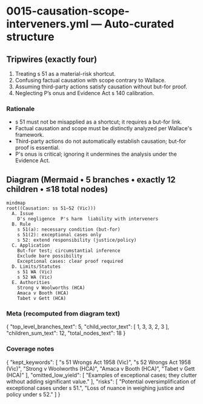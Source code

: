 # 0015-causation-scope-interveners.yml — Auto-curated structure

## Tripwires (exactly four)

1. Treating s 51 as a material-risk shortcut.
2. Confusing factual causation with scope contrary to Wallace.
3. Assuming third-party actions satisfy causation without but-for proof.
4. Neglecting P’s onus and Evidence Act s 140 calibration.

### Rationale
- s 51 must not be misapplied as a shortcut; it requires a but-for link.
- Factual causation and scope must be distinctly analyzed per Wallace's framework.
- Third-party actions do not automatically establish causation; but-for proof is essential.
- P's onus is critical; ignoring it undermines the analysis under the Evidence Act.

## Diagram (Mermaid • 5 branches • exactly 12 children • ≤18 total nodes)

```mermaid
mindmap
root((Causation: ss 51–52 (Vic)))
  A. Issue
    D's negligence  P's harm  liability with interveners
  B. Rule
    s 51(a): necessary condition (but-for)
    s 51(2): exceptional cases only
    s 52: extend responsibility (justice/policy)
  C. Application
    But-for test; circumstantial inference
    Exclude bare possibility
    Exceptional cases: clear proof required
  D. Limits/Statutes
    s 51 WA (Vic)
    s 52 WA (Vic)
  E. Authorities
    Strong v Woolworths (HCA)
    Amaca v Booth (HCA)
    Tabet v Gett (HCA)
```

### Meta (recomputed from diagram text)


{
  "top_level_branches_text": 5,
  "child_vector_text": [
    1,
    3,
    3,
    2,
    3
  ],
  "children_sum_text": 12,
  "total_nodes_text": 18
}

### Coverage notes

{
  "kept_keywords": [
    "s 51 Wrongs Act 1958 (Vic)",
    "s 52 Wrongs Act 1958 (Vic)",
    "Strong v Woolworths (HCA)",
    "Amaca v Booth (HCA)",
    "Tabet v Gett (HCA)"
  ],
  "omitted_low_yield": [
    "Examples of exceptional cases; they clutter without adding significant value."
  ],
  "risks": [
    "Potential oversimplification of exceptional cases under s 51.",
    "Loss of nuance in weighing justice and policy under s 52."
  ]
}
